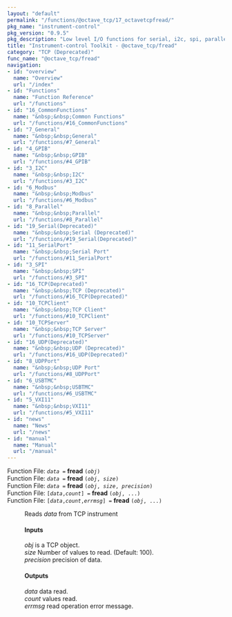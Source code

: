 ```yaml
---
layout: "default"
permalink: "/functions/@octave_tcp/17_octavetcpfread/"
pkg_name: "instrument-control"
pkg_version: "0.9.5"
pkg_description: "Low level I/O functions for serial, i2c, spi, parallel, tcp, gpib, modbus, vxi11, udp and usbtmc interfaces."
title: "Instrument-control Toolkit - @octave_tcp/fread"
category: "TCP (Deprecated)"
func_name: "@octave_tcp/fread"
navigation:
- id: "overview"
  name: "Overview"
  url: "/index"
- id: "Functions"
  name: "Function Reference"
  url: "/functions"
- id: "16_CommonFunctions"
  name: "&nbsp;&nbsp;Common Functions"
  url: "/functions/#16_CommonFunctions"
- id: "7_General"
  name: "&nbsp;&nbsp;General"
  url: "/functions/#7_General"
- id: "4_GPIB"
  name: "&nbsp;&nbsp;GPIB"
  url: "/functions/#4_GPIB"
- id: "3_I2C"
  name: "&nbsp;&nbsp;I2C"
  url: "/functions/#3_I2C"
- id: "6_Modbus"
  name: "&nbsp;&nbsp;Modbus"
  url: "/functions/#6_Modbus"
- id: "8_Parallel"
  name: "&nbsp;&nbsp;Parallel"
  url: "/functions/#8_Parallel"
- id: "19_Serial(Deprecated)"
  name: "&nbsp;&nbsp;Serial (Deprecated)"
  url: "/functions/#19_Serial(Deprecated)"
- id: "11_SerialPort"
  name: "&nbsp;&nbsp;Serial Port"
  url: "/functions/#11_SerialPort"
- id: "3_SPI"
  name: "&nbsp;&nbsp;SPI"
  url: "/functions/#3_SPI"
- id: "16_TCP(Deprecated)"
  name: "&nbsp;&nbsp;TCP (Deprecated)"
  url: "/functions/#16_TCP(Deprecated)"
- id: "10_TCPClient"
  name: "&nbsp;&nbsp;TCP Client"
  url: "/functions/#10_TCPClient"
- id: "10_TCPServer"
  name: "&nbsp;&nbsp;TCP Server"
  url: "/functions/#10_TCPServer"
- id: "16_UDP(Deprecated)"
  name: "&nbsp;&nbsp;UDP (Deprecated)"
  url: "/functions/#16_UDP(Deprecated)"
- id: "8_UDPPort"
  name: "&nbsp;&nbsp;UDP Port"
  url: "/functions/#8_UDPPort"
- id: "6_USBTMC"
  name: "&nbsp;&nbsp;USBTMC"
  url: "/functions/#6_USBTMC"
- id: "5_VXI11"
  name: "&nbsp;&nbsp;VXI11"
  url: "/functions/#5_VXI11"
- id: "news"
  name: "News"
  url: "/news"
- id: "manual"
  name: "Manual"
  url: "/manual"
---
```

<dl class="first-deftypefn">
<dt class="deftypefn" id="index-fread"><span class="category-def">Function File: </span><span><code class="def-type"><var class="var">data</var> =</code> <strong class="def-name">fread</strong> <code class="def-code-arguments">(<var class="var">obj</var>)</code><a class="copiable-link" href="#index-fread"></a></span></dt>
<dt class="deftypefnx def-cmd-deftypefn" id="index-fread-1"><span class="category-def">Function File: </span><span><code class="def-type"><var class="var">data</var> =</code> <strong class="def-name">fread</strong> <code class="def-code-arguments">(<var class="var">obj</var>, <var class="var">size</var>)</code><a class="copiable-link" href="#index-fread-1"></a></span></dt>
<dt class="deftypefnx def-cmd-deftypefn" id="index-fread-2"><span class="category-def">Function File: </span><span><code class="def-type"><var class="var">data</var> =</code> <strong class="def-name">fread</strong> <code class="def-code-arguments">(<var class="var">obj</var>, <var class="var">size</var>, <var class="var">precision</var>)</code><a class="copiable-link" href="#index-fread-2"></a></span></dt>
<dt class="deftypefnx def-cmd-deftypefn" id="index-fread-3"><span class="category-def">Function File: </span><span><code class="def-type">[<var class="var">data</var>,<var class="var">count</var>] =</code> <strong class="def-name">fread</strong> <code class="def-code-arguments">(<var class="var">obj</var>, ...)</code><a class="copiable-link" href="#index-fread-3"></a></span></dt>
<dt class="deftypefnx def-cmd-deftypefn" id="index-fread-4"><span class="category-def">Function File: </span><span><code class="def-type">[<var class="var">data</var>,<var class="var">count</var>,<var class="var">errmsg</var>] =</code> <strong class="def-name">fread</strong> <code class="def-code-arguments">(<var class="var">obj</var>, ...)</code><a class="copiable-link" href="#index-fread-4"></a></span></dt>
<dd><p>Reads <var class="var">data</var> from TCP instrument
</p>
<h4 class="subsubheading" id="Inputs"><span>Inputs<a class="copiable-link" href="#Inputs"></a></span></h4>
<p><var class="var">obj</var> is a TCP object.<br>
 <var class="var">size</var> Number of values to read. (Default: 100).<br>
 <var class="var">precision</var> precision of data.<br>
</p>
<h4 class="subsubheading" id="Outputs"><span>Outputs<a class="copiable-link" href="#Outputs"></a></span></h4>
<p><var class="var">data</var> data read.<br>
 <var class="var">count</var> values read.<br>
 <var class="var">errmsg</var> read operation error message.<br>
</p>
</dd></dl>